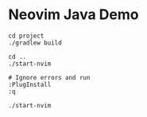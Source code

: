 Neovim Java Demo
================

```
cd project
./gradlew build

cd ..
./start-nvim

# Ignore errors and run
:PlugInstall
:q

./start-nvim
```
